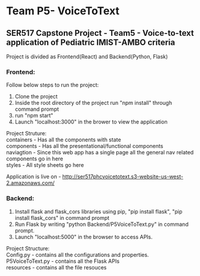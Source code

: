 # Team P5- VoiceToText
## SER517 Capstone Project - Team5 - Voice-to-text application of Pediatric IMIST-AMBO criteria 

Project is divided as Frontend(React) and Backend(Python, Flask)

### Frontend: 

Follow below steps to run the project:

1. Clone the project
2. Inside the root directory of the project run "npm install" through command prompt
3. run "npm start"
4. Launch "localhost:3000" in the brower to view the application

Project Struture: <br>
containers - Has all the components with state <br>
components - Has all the presentational/functional components <br>
naviagtion - Since this web app has a single page all the general nav related components go in here <br>
styles - All style sheets go here


Application is live on - http://ser517phcvoicetotext.s3-website-us-west-2.amazonaws.com/


### Backend:
1. Install flask and flask_cors libraries using pip, "pip install flask", "pip install flask_cors" in command prompt
2. Run Flask by writing "python Backend/P5VoiceToText.py" in command prompt.
3. Launch "localhost:5000" in the browser to access APIs.

Project Structure: <br>
Config.py - contains all the configurations and properties. <br>
P5VoiceToText.py - contains all the Flask APIs <br>
resources - contains all the file resouces 


